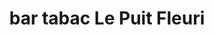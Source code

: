 ---
title: "bar tabac Le Puit Fleuri"
url: /argeles-gazost/bar-tabac-le-puit-fleuri/
shop: tabac
---
